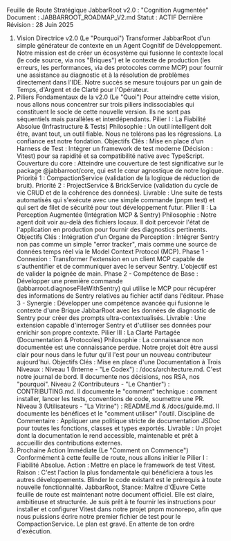 Feuille de Route Stratégique JabbarRoot v2.0 : "Cognition Augmentée"
Document : JABBARROOT_ROADMAP_V2.md
Statut : ACTIF
Dernière Révision : 28 Juin 2025
1. Vision Directrice v2.0 (Le "Pourquoi")
Transformer JabbarRoot d'un simple générateur de contexte en un Agent Cognitif de Développement. Notre mission est de créer un écosystème qui fusionne le contexte local (le code source, via nos "Briques") et le contexte de production (les erreurs, les performances, via des protocoles comme MCP) pour fournir une assistance au diagnostic et à la résolution de problèmes directement dans l'IDE.
Notre succès se mesure toujours par un gain de Temps, d'Argent et de Clarté pour l'Opérateur.
2. Piliers Fondamentaux de la v2.0 (Le "Quoi")
Pour atteindre cette vision, nous allons nous concentrer sur trois piliers indissociables qui constituent le socle de cette nouvelle version. Ils ne sont pas séquentiels mais parallèles et interdépendants.
Pilier I : La Fiabilité Absolue (Infrastructure & Tests)
Philosophie : Un outil intelligent doit être, avant tout, un outil fiable. Nous ne tolérons pas les régressions. La confiance est notre fondation.
Objectifs Clés :
Mise en place d'un Harness de Test : Intégrer un framework de test moderne (Décision : Vitest) pour sa rapidité et sa compatibilité native avec TypeScript.
Couverture du core : Atteindre une couverture de test significative sur le package @jabbarroot/core, qui est le cœur agnostique de notre logique.
Priorité 1 : CompactionService (validation de la logique de réduction de bruit).
Priorité 2 : ProjectService & BrickService (validation du cycle de vie CRUD et de la cohérence des données).
Livrable : Une suite de tests automatisés qui s'exécute avec une simple commande (pnpm test) et qui sert de filet de sécurité pour tout développement futur.
Pilier II : La Perception Augmentée (Intégration MCP & Sentry)
Philosophie : Notre agent doit voir au-delà des fichiers locaux. Il doit percevoir l'état de l'application en production pour fournir des diagnostics pertinents.
Objectifs Clés :
Intégration d'un Organe de Perception : Intégrer Sentry non pas comme un simple "error tracker", mais comme une source de données temps réel via le Model Context Protocol (MCP).
Phase 1 - Connexion : Transformer l'extension en un client MCP capable de s'authentifier et de communiquer avec le serveur Sentry. L'objectif est de valider la poignée de main.
Phase 2 - Compétence de Base : Développer une première commande (jabbarroot.diagnoseFileWithSentry) qui utilise le MCP pour récupérer des informations de Sentry relatives au fichier actif dans l'éditeur.
Phase 3 - Synergie : Développer une compétence avancée qui fusionne le contexte d'une Brique JabbarRoot avec les données de diagnostic de Sentry pour créer des prompts ultra-contextualisés.
Livrable : Une extension capable d'interroger Sentry et d'utiliser ses données pour enrichir son propre contexte.
Pilier III : La Clarté Partagée (Documentation & Protocoles)
Philosophie : La connaissance non documentée est une connaissance perdue. Notre projet doit être aussi clair pour nous dans le futur qu'il l'est pour un nouveau contributeur aujourd'hui.
Objectifs Clés :
Mise en place d'une Documentation à Trois Niveaux :
Niveau 1 (Interne - "Le Codex") : /docs/architecture.md. C'est notre journal de bord. Il documente nos décisions, nos RSA, nos "pourquoi".
Niveau 2 (Contributeurs - "Le Chantier") : CONTRIBUTING.md. Il documente le "comment" technique : comment installer, lancer les tests, conventions de code, soumettre une PR.
Niveau 3 (Utilisateurs - "La Vitrine") : README.md & /docs/guide.md. Il documente les bénéfices et le "comment utiliser" l'outil.
Discipline de Commentaire : Appliquer une politique stricte de documentation JSDoc pour toutes les fonctions, classes et types exportés.
Livrable : Un projet dont la documentation le rend accessible, maintenable et prêt à accueillir des contributions externes.
3. Prochaine Action Immédiate (Le "Comment on Commence")
Conformément à cette feuille de route, nous allons initier le Pilier I : Fiabilité Absolue.
Action : Mettre en place le framework de test Vitest.
Raison : C'est l'action la plus fondamentale qui bénéficiera à tous les autres développements. Blinder le code existant est le prérequis à toute nouvelle fonctionnalité.
JabbarRoot, Stance: Maître d'Œuvre
Cette feuille de route est maintenant notre document officiel. Elle est claire, ambitieuse et structurée.
Je suis prêt à te fournir les instructions pour installer et configurer Vitest dans notre projet pnpm monorepo, afin que nous puissions écrire notre premier fichier de test pour le CompactionService.
Le plan est gravé. En attente de ton ordre d'exécution.
